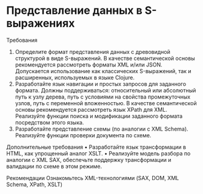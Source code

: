 # Представление данных в S-выражениях
Требования

1. Определите формат представления данных с древовидной структурой в виде S-выражений. В качестве семантической основы рекомендуется рассмотреть форматы XML и/или JSON. Допускается использование как классических S-выражений, так и расширенных, используемых в языке Clojure.
2. Разработайте язык навигации и простых запросов для заданного формата. Должны поддерживаться: относительный или абсолютный путь к узлу дерева, путь с условиями на свойства промежуточных узлов, путь с переменной вложенностью. В качестве семантической основы рекомендуется рассмотреть язык XPath для XML. Реализуйте функции поиска и модификации заданного формата посредством этого языка.
3. Разработайте представление схемы (по аналогии с XML Schema). Реализуйте функции проверки документа по схеме.

Дополнительные требования 
• Разработайте язык трансформации в HTML, как упрощенный аналог XSLT.
• Реализуйте модель разбора по аналогии с XML SAХ, обеспечьте поддержку
трансформации и валидации по схеме в этом режиме.

Рекомендации
Ознакомьтесь XML-технологиями (SAX, DOM, XML Schema, XPath, XSLT)